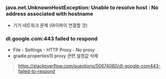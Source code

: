 ### java.net.UnknownHostException: Unable to resolve host : No address associated with hostname
- 기기 네트워크 문제 (와이파이 연결할 것)

### dl.google.com:443 failed to respond
- File - Settings - HTTP Proxy - No proxy
- gradle.properties의 proxy 관련 설정값 삭제
> https://stackoverflow.com/questions/50674080/dl-google-com443-failed-to-respond